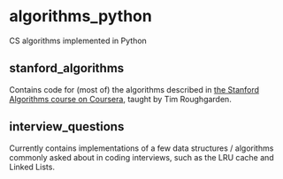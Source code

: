 # algorithms_python

CS algorithms implemented in Python

## stanford_algorithms

Contains code for (most of) the algorithms described in [the Stanford Algorithms course on Coursera](https://www.coursera.org/specializations/algorithms), taught by Tim Roughgarden.

## interview_questions

Currently contains implementations of a few data structures / algorithms commonly asked about in coding interviews, such as the LRU cache and Linked Lists.
